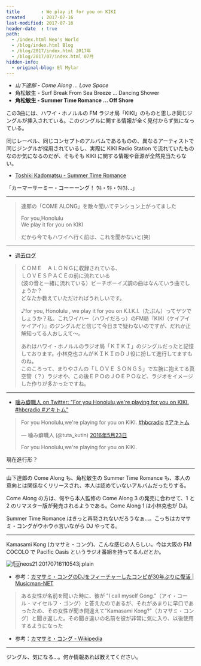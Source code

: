 ```yaml
---
title        : We play it for you on KIKI
created      : 2017-07-16
last-modified: 2017-07-16
header-date  : true
path:
  - /index.html Neo's World
  - /blog/index.html Blog
  - /blog/2017/index.html 2017年
  - /blog/2017/07/index.html 07月
hidden-info:
  - original-blog: El Mylar
---
```


- _山下達郎 - Come Along … Love Space_
- 角松敏生 - Surf Break From Sea Breeze … Dancing Shower
- __角松敏生 - Summer Time Romance … Off Shore__

この3曲には、ハワイ・ホノルルの FM ラジオ局「KIKI」のものと思しき同じジングルが挿入されている。このジングルに関する情報が全く見付からず気になっている。

同じレーベル、同じコンセプトのアルバムであるものの、異なるアーティストで同じジングルが採用されているし、実際に KIKI Radio Station で流れていたものなのか気になるのだが、そもそも KIKI に関する情報や音源が全然見当たらない。

- [Toshiki Kadomatsu - Summer Time Romance](https://youtube.com/watch?v=sgBT-K0GkLA)

「カーマーサーミー・コーーーング！ ｳﾎ・ｳﾎ・ｳﾎｳﾎ…」

---

> 達郎の「COME ALONG」を散々聞いてテンション上がってました
> 
> For you,Honolulu  
> We play it for you on KIKI
> 
> だから今でもハワイへ行く前は、これを聞かないと(笑)

---

- [過去ログ](http://www.circustown.net/cgi-bin/ctbbs/6.html)

> ＣＯＭＥ　ＡＬＯＮＧに収録されている、  
> ＬＯＶＥＳＰＡＣＥの前に流れている  
> (波の音と一緒に流れている）ビーチボーイズ調の曲はなんていう曲でしょうか？  
> どなたか教えていただければうれしいです。
> 
> ♪for you, Honolulu , we play it for you on K.I.K.I.（たぶん）ってヤツでしょうか？私、これワイハー（ハワイだろっ）のFM局『KIKI（ケイアイケイアイ）』のジングルだと信じて今日まで疑わないのですが、だれか正解知ってる人おしえて～。
> 
> あれはハワイ・ホノルルのラジオ局「ＫＩＫＩ」のジングルだったと記憶しております。小林克也さんがＫＩＫＩのＤＪ役に扮して進行してますものね。  
> このころって、まりやさんの「ＬＯＶＥ ＳＯＮＧＳ」で左腕に抱えてる真空管（？）ラジオや、この後ＥＰＯのＪＯＥＰＯなど、ラジオをイメージした作りが多かったですね。

---

- [噛み癖職人 on Twitter: "For you Honolulu,we're playing for you on KIKI. #hbcradio #アキトム"](https://twitter.com/tuta_kutin/status/734694512245641216)

> For you Honolulu,we're playing for you on KIKI. [#hbcradio](https://twitter.com/hashtag/hbcradio?src=hash) [#アキトム](https://twitter.com/hashtag/%E3%82%A2%E3%82%AD%E3%83%88%E3%83%A0?src=hash)
> 
> — 噛み癖職人 (@tuta_kutin) [2016年5月23日](https://twitter.com/tuta_kutin/status/734694512245641216)
> 
> For you Honolulu,we're playing for you on KIKI.

現在進行形？

---

山下達郎の Come Along も、角松敏生の Summer Time Romance も、本人の意向とは関係なくリリースされ、本人は認めていないアルバムだったりする。

Come Along の方は、何やら本人監修の Come Along 3 の発売に合わせて、1 と 2 のリマスター版が発売されるようである。Come Along 1 は小林克也が DJ。

Summer Time Romance はきっと再発されないだろうなぁ…。こっちはカマサミ・コングがウホウホ言いながら DJ やってる。

---

Kamasami Kong (カマサミ・コング)、こんな感じの人らしい。今は大阪の FM COCOLO で Pacific Oasis というラジオ番組を持ってるんだとか。

![f:id:neos21:20170716110543j:plain](https://cdn-ak.f.st-hatena.com/images/fotolife/n/neos21/20170716/20170716110543.jpg "f:id:neos21:20170716110543j:plain")

- 参考：[カマサミ・コングのDJをフィーチャーしたコンピが30年ぶりに復活 | Musicman-NET](http://www.musicman-net.com/artist/44796.html)

> ある女性が名前を聞いた時に、彼が "I call myself Gong."（アイ・コール・マイセルフ・ゴング）と答えたのであるが、それがあまりに早口であったため、その女性が聞き間違えて"Kamasami Kong?"（カマサミ・コング）と聞き返した。その聞き違いの名前を彼が非常に気に入り、以後使用するようになった

- 参考：[カマサミ・コング - Wikipedia](https://ja.wikipedia.org/wiki/%E3%82%AB%E3%83%9E%E3%82%B5%E3%83%9F%E3%83%BB%E3%82%B3%E3%83%B3%E3%82%B0)

---

ジングル、気になる…。何か情報あれば教えてください。
